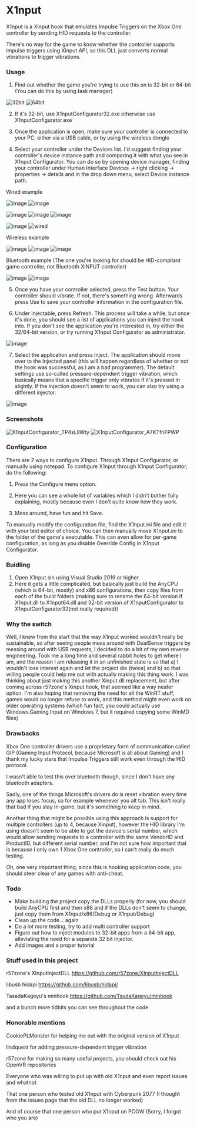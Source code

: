 # X1nput

X1nput is a Xinput hook that emulates Impulse Triggers on the Xbox One controller by sending HID requests to the controller.

There's no way for the game to know whether the controller supports impulse triggers using Xinput API, so this DLL just converts normal vibrations to trigger vibrations.

### Usage

1. Find out whether the game you're trying to use this on is 32-bit or 64-bit (You can do this by using task manager)

![32bit](https://user-images.githubusercontent.com/10870921/123274117-83ee9000-d503-11eb-911e-212974019daa.png)  ![64bit](https://user-images.githubusercontent.com/10870921/123274157-8e108e80-d503-11eb-986a-f855678b8659.png)

2. If it's 32-bit, use X1nputConfigurator32.exe otherwise use X1nputConfigurator.exe
																				 
3. Once the application is open, make sure your controller is connected to your PC, either via a USB cable, or by using the wireless dongle

4. Select your controller under the Devices list. I'd suggest finding your controller's device instance path and comparing it with what you see in X1nput Configurator. You can do so by opening device manager, finding your controller under Human Interface Devices -> right clicking -> properties -> details and in the drop down menu, select Device instance path.

Wired example

![image](https://user-images.githubusercontent.com/10870921/123274500-daf46500-d503-11eb-94ff-4c5c013361b7.png)
![image](https://user-images.githubusercontent.com/10870921/123274567-ecd60800-d503-11eb-8f70-6b2ef86baf3b.png)

![image](https://user-images.githubusercontent.com/10870921/123274609-f65f7000-d503-11eb-83f2-0ff59fccb639.png)
![image](https://user-images.githubusercontent.com/10870921/123275531-ae8d1880-d504-11eb-9f32-707579d2386a.png)
![image](https://user-images.githubusercontent.com/10870921/123275427-9ae1b200-d504-11eb-891d-bfae55e6e78a.png)

![image](https://user-images.githubusercontent.com/10870921/123275284-7a195c80-d504-11eb-98ea-4f811822b028.png)
![wired](https://user-images.githubusercontent.com/10870921/123274370-c0ba8700-d503-11eb-9157-6517b8780107.png)

Wireless example

![image](https://user-images.githubusercontent.com/10870921/123274799-1f800080-d504-11eb-909d-da1d7ba46261.png)
![image](https://user-images.githubusercontent.com/10870921/123275651-cbc1e700-d504-11eb-894e-772a11a24a48.png)
![image](https://user-images.githubusercontent.com/10870921/123274733-11ca7b00-d504-11eb-9917-d6c73de317c1.png)

Bluetooth example
(The one you're looking for should be HID-compliant game controller, not Bluetooth XINPUT controller)

![image](https://user-images.githubusercontent.com/10870921/123515731-ef1d9b00-d698-11eb-9c39-12efbbeb363d.png)
![image](https://user-images.githubusercontent.com/10870921/123515736-f9d83000-d698-11eb-866b-fef06407511f.png)


5. Once you have your controller selected, press the Test button. Your controller should vibrate. If not, there's something wrong. Afterwards press Use to save your controller information in the configuration file.

6. Under Injectable, press Refresh. This process will take a while, but once it's done, you should see a list of applications you can inject the hook into. If you don't see the application you're interested in, try either the 32/64-bit version, or try running X1nput Configurator as administrator.

![image](https://user-images.githubusercontent.com/10870921/123276073-25c2ac80-d505-11eb-9130-eb7b8426144c.png)

7. Select the application and press Inject. The application should move over to the Injected panel (this will happen regardless of whether or not the hook was successful, as I am a bad programmer). The default settings use so-called pressure-dependent trigger vibration, which basically means that a specific trigger only vibrates if it's pressed in slightly. If the injection doesn't seem to work, you can also try using a different injector.

![image](https://user-images.githubusercontent.com/10870921/123276163-36732280-d505-11eb-902b-34231f256b06.png)


### Screenshots

![X1nputConfigurator_TP4sLlIWty](https://user-images.githubusercontent.com/10870921/123273492-fc088600-d502-11eb-92a1-c9a7a8dafdb5.png)
![X1nputConfigurator_A7KTfhFPWP](https://user-images.githubusercontent.com/10870921/123273501-fdd24980-d502-11eb-92c1-64b1bb59fe6b.png)


### Configuration

There are 2 ways to configure X1nput. Through X1nput Configurator, or manually using notepad. To configure X1nput through X1nput Configurator, do the following:

1. Press the Configure menu option.

2. Here you can see a whole lot of variables which I didn't bother fully explaining, mostly because even I don't quite know how they work.

3. Mess around, have fun and hit Save.

To manually modify the configuration file, find the X1nput.ini file and edit it with your text editor of choice. You can then manually move X1nput.ini to the folder of the game's executable. This can even allow for per-game configuration, as long as you disable Override Config in X1nput Configurator.

### Buidling

1. Open X1nput.sln using Visual Studio 2019 or higher.
2. Here it gets a little complicated, but basically just build the AnyCPU (which is 64-bit, mostly) and x86 configurations, then copy files from each of the build folders (making sure to rename the 64-bit version if X1nput.dll to X1nput64.dll and 32-bit version of X1nputConfigurator to X1nputConfigurator32(not really required))

### Why the switch
Well, I knew from the start that the way X1nput worked wouldn't really be sustainable, so after seeing people mess around with DualSense triggers by messing around with USB requests, I decided to do a bit of my own reverse engineering. Took me a long time and several rabbit holes to get where I am, and the reason I am releasing it in an unfinished state is so that a) I wouldn't lose interest again and let the project die (twice) and b) so that willing people could help me out with actually making this thing work. I was thinking about just making this another Xinput dll replacement, but after coming across r57zone's Xinput hook, that seemed like a way neater option. I'm also hoping that removing the need for all the WinRT stuff, games would no longer refuse to work, and this method might even work on older operating systems (which fun fact, you could actually use Windows.Gaming.Input on Windows 7, but it required copying some WinMD files)

### Drawbacks
Xbox One controller drivers use a proprietary form of communication called GIP (Gaming Input Protocol, because Microsoft is all about Gaming) and I thank my lucky stars that Impulse Triggers still work even through the HID protocol.

I wasn't able to test this over bluetooth though, since I don't have any bluetooth adapters.

Sadly, one of the things Microsoft's drivers do is reset vibration every time any app loses focus, so for example whenever you alt tab. This isn't really that bad if you stay in-game, but it's something to keep in mind.

Another thing that might be possible using this approach is support for multiple controllers (up to 4, because Xinput), however the HID library I'm using doesn't seem to be able to get the device's serial number, which would allow sending requests to a controller with the same VendorID and ProductID, but different serial number, and I'm not sure how important that is because I only own 1 Xbox One controller, so I can't really do much testing.

Oh, one very important thing, since this is hooking application code, you should steer clear of any games with anti-cheat.

### Todo
- Make building the project copy the DLLs properly (for now, you should build AnyCPU first and then x86 and if the DLLs don't seem to change, just copy them from X1nput/x86/Debug or X1nput/Debug)
- Clean up the code... again
- Do a lot more testing, try to add multi controller support
- Figure out how to inject modules to 32-bit apps from a 64-bit app, alleviating the need for a separate 32 bit injector.
- Add images and a proper tutorial

### Stuff used in this project
r57zone's XInputInjectDLL https://github.com/r57zone/XInputInjectDLL

libusb hidapi https://github.com/libusb/hidapi/

TasadaKageyu's minhook https://github.com/TsudaKageyu/minhook

and a bunch more tidbits you can see throughout the code

### Honorable mentions
CookiePLMonster for helping me out with the original version of X1nput

lindquest for adding pressure-dependent trigger vibration

r57zone for making so many useful projects, you should check out his OpenVR repositories

Everyone who was willing to put up with old X1nput and even report issues and whatnot

That one person who tested old X1nput with Cyberpunk 2077 (I thought from the issues page that the old DLL no longer worked)

And of course that one person who put X1nput on PCGW (Sorry, I forgot who you are)
